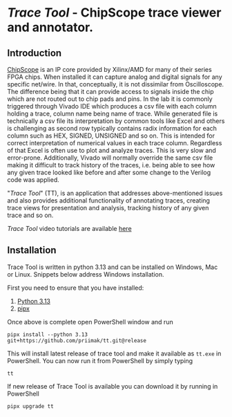 # _Trace Tool_ - ChipScope trace viewer and annotator.

## Introduction

[ChipScope](https://www.xilinx.com/products/intellectual-property/chipscope_ila.html) is an IP core provided
by Xilinx/AMD for many of their series FPGA chips. When installed it can capture analog and digital signals for any
specific net/wire. In that, conceptually, it is not dissimilar from Oscilloscope. The difference being that it
can provide access to signals inside the chip which are not routed out to chip pads and pins. In the lab it is
commonly triggered through Vivado IDE which produces a csv file with each column holding a trace, column name
being name of trace. While generated file is technically a csv file its interpretation by common tools like Excel
and others is challenging as second row typically contains radix information for each column such as HEX, SIGNED,
UNSIGNED and so on. This is intended for correct interpretation of numerical values in each trace column. Regardless
of that Excel is often use to plot and analyze traces. This is very slow and error-prone. Additionally, Vivado will
normally override the same csv file making it difficult to track history of the traces, i.e. being able to see
how any given trace looked like before and after some change to the Verilog code was applied.

"_Trace Tool_" (TT), is an application that addresses above-mentioned issues and also provides additional
functionality of annotating traces, creating trace views for presentation and analysis, tracking history of any
given trace and so on.

_Trace Tool_ video tutorials are available [here](https://www.youtube.com/playlist?list=PLuVYFVxWtoLoIKM2r9DybxRjwBMfGenff)

## Installation

Trace Tool is written in python 3.13 and can be installed on Windows, Mac or Linux. Snippets below address Windows
installation.

First you need to ensure that you have installed:

1. [Python 3.13](https://www.python.org/downloads/release/python-3131/)
2. [pipx](https://pipx.pypa.io/stable/)

Once above is complete open PowerShell window and run

```shell
pipx install --python 3.13 git+https://github.com/priimak/tt.git@release
```

This will install latest release of trace tool and make it available as `tt.exe` in PowerShell. You can now run
it from PowerShell by simply typing

```shell
tt
```

If new release of Trace Tool is available you can download it by running in PowerShell

```shell
pipx upgrade tt
```

